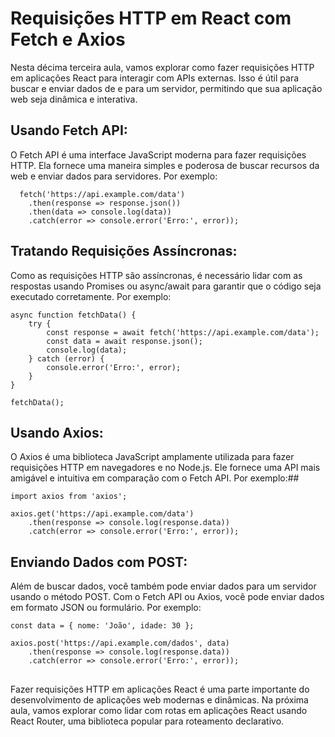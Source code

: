 ## <h1>Requisições HTTP em React com Fetch e Axios</h1>


Nesta décima terceira aula, vamos explorar como fazer requisições HTTP em aplicações React para interagir com APIs externas. Isso é útil para buscar e enviar dados de e para um servidor, permitindo que sua aplicação web seja dinâmica e interativa.

## **Usando Fetch API**: 


O Fetch API é uma interface JavaScript moderna para fazer requisições HTTP. Ela fornece uma maneira simples e poderosa de buscar recursos da web e enviar dados para servidores. Por exemplo:
```
  fetch('https://api.example.com/data')
    .then(response => response.json())
    .then(data => console.log(data))
    .catch(error => console.error('Erro:', error));

```

##  


## **Tratando Requisições Assíncronas**: 


Como as requisições HTTP são assíncronas, é necessário lidar com as respostas usando Promises ou async/await para garantir que o código seja executado corretamente. Por exemplo:
```
async function fetchData() {
    try {
        const response = await fetch('https://api.example.com/data');
        const data = await response.json();
        console.log(data);
    } catch (error) {
        console.error('Erro:', error);
    }
}

fetchData();

```
##  


## **Usando Axios**: 


O Axios é uma biblioteca JavaScript amplamente utilizada para fazer requisições HTTP em navegadores e no Node.js. Ele fornece uma API mais amigável e intuitiva em comparação com o Fetch API. Por exemplo:##  
```
import axios from 'axios';

axios.get('https://api.example.com/data')
    .then(response => console.log(response.data))
    .catch(error => console.error('Erro:', error));

```

##


## **Enviando Dados com POST**: 


Além de buscar dados, você também pode enviar dados para um servidor usando o método POST. Com o Fetch API ou Axios, você pode enviar dados em formato JSON ou formulário. Por exemplo:
```
const data = { nome: 'João', idade: 30 };

axios.post('https://api.example.com/dados', data)
    .then(response => console.log(response.data))
    .catch(error => console.error('Erro:', error));

```
##


Fazer requisições HTTP em aplicações React é uma parte importante do desenvolvimento de aplicações web modernas e dinâmicas. Na próxima aula, vamos explorar como lidar com rotas em aplicações React usando React Router, uma biblioteca popular para roteamento declarativo.
